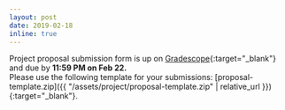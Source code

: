 ```yaml
---
layout: post
date: 2019-02-18
inline: true
---
```


Project proposal submission form is up on [Gradescope](https://www.gradescope.com/courses/36025){:target="\_blank"} and due by **11:59 PM on Feb 22.** <br>
Please use the following template for your submissions: [proposal-template.zip]({{ "/assets/project/proposal-template.zip" | relative_url }}){:target="\_blank"}.
